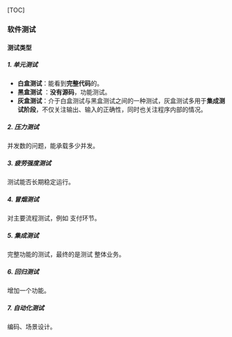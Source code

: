[TOC]

### 软件测试

#### 测试类型

##### 1. 单元测试

- **白盒测试**：能看到**完整代码**的。
- **黑盒测试** ：**没有源码**，功能测试。
- **灰盒测试**：介于白盒测试与黑盒测试之间的一种测试，灰盒测试多用于**集成测试阶段**，不仅关注输出、输入的正确性，同时也关注程序内部的情况。

##### 2. 压力测试

并发数的问题，能承载多少并发。

##### 3. 疲劳强度测试

测试能否长期稳定运行。

##### 4. 冒烟测试

对主要流程测试，例如 支付环节。

##### 5. 集成测试

完整功能的测试，最终的是测试 整体业务。

##### 6. 回归测试

增加一个功能。

##### 7. 自动化测试

编码、场景设计。

